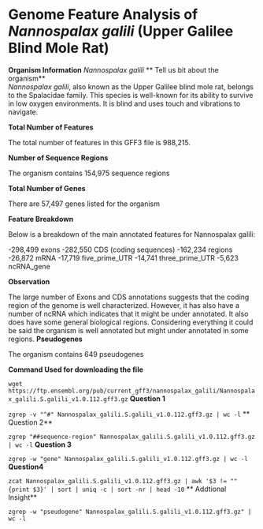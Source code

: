 # Genome Feature Analysis of *Nannospalax galili* (Upper Galilee Blind Mole Rat)

**Organism Information**
*Nannospalax galili*
** Tell us bit about the organism**  
*Nannospalax galili*, also known as the Upper Galilee blind mole rat, belongs to the Spalacidae family. This species is well-known for its ability to survive in low oxygen environments. It is blind and uses touch and vibrations to navigate.

**Total Number of Features**

The total number of features in this GFF3 file is 988,215.

**Number of Sequence Regions**

The organism contains 154,975 sequence regions

**Total Number of Genes**

There are 57,497 genes listed for the organism

**Feature Breakdown**

Below is a breakdown of the main annotated features for Nannospalax galili:

-298,499 exons
-282,550 CDS (coding sequences)
-162,234 regions
-26,872 mRNA
-17,719 five_prime_UTR
-14,741 three_prime_UTR
-5,623 ncRNA_gene


**Observation**

The large number of Exons and CDS annotations suggests that the coding region of the genome is well characterized. However, it has also have a number of ncRNA which indicates that it might be under annotated. It also does have some general biological regions. Considering everything it could be said the organism is well annotated but might under annotated in some regions.
**Pseudogenes**

The organism contains 649 pseudogenes

**Command Used for downloading the file**

`wget https://ftp.ensembl.org/pub/current_gff3/nannospalax_galili/Nannospalax_galili.S.galili_v1.0.112.gff3.gz`
**Question 1**

`zgrep -v "^#" Nannospalax_galili.S.galili_v1.0.112.gff3.gz | wc -l`
** Question 2**

`zgrep "##sequence-region" Nannospalax_galili.S.galili_v1.0.112.gff3.gz | wc -l`
**Question 3**

`zgrep -w "gene" Nannospalax_galili.S.galili_v1.0.112.gff3.gz | wc -l`
**Question4**

`zcat Nannospalax_galili.S.galili_v1.0.112.gff3.gz | awk '$3 != "" {print $3}' | sort | uniq -c | sort -nr | head -10`
** Addtional Insight**

`zgrep -w "pseudogene" Nannospalax_galili.S.galili_v1.0.112.gff3.gz" | wc -l`



